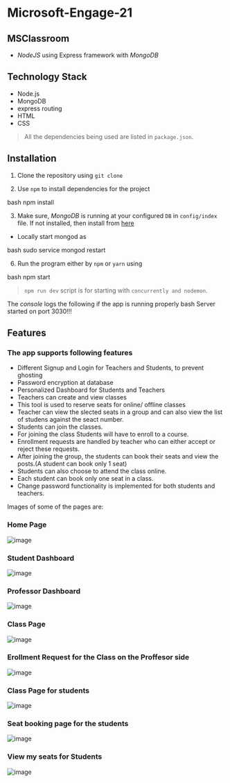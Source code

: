 # Microsoft-Engage-21

## MSClassroom 

- *NodeJS* using Express framework with *MongoDB* 

## Technology Stack

- Node.js
- MongoDB
- express routing
- HTML
- CSS

> All the dependencies being used are listed in `package.json`.


## Installation

1. Clone the repository using `git clone` 

2. Use `npm` to install dependencies for the project

bash
npm install


3. Make sure, *MongoDB* is running at your configured `DB` in `config/index` file. If not installed, then install from [here](https://docs.mongodb.com/manual/installation/)

- Locally start mongod as

bash
sudo service mongod restart


 6. Run the program either by `npm` or `yarn` using

bash
npm start

> `npm run dev` script is for starting with `concurrently and nodemon`.


The *console* logs the following if the app is running properly
bash
Server started on port 3030!!!



## Features
### The app supports following features

-   Different Signup and Login for Teachers and Students, to prevent ghosting
-   Password encryption at database
-   Personalized Dashboard for Students and Teachers
-   Teachers can create and view classes
-   This tool is used to reserve seats for online/ offline classes
-   Teacher can view the slected seats in a group and can also view the list of studens against the seact number.
-   Students can join the classes.
-   For joining the class Students will have to enroll to a course.
-   Enrollment requests are handled by teacher who can either accept or reject these requests.
-   After joining the group, the students can book their seats and view the posts.(A student can book only 1 seat)
-   Students can also choose to attend the class online.
-   Each student can book only one seat in a class.
-   Change password functionality is implemented for both students and teachers.


Images of some of the pages are:

### Home Page
![image](https://user-images.githubusercontent.com/55214244/144701742-006d65bb-abb4-47d3-9163-10cf6ab60bb9.png)

### Student Dashboard
![image](https://user-images.githubusercontent.com/55214244/144701771-16ea3ae6-9bc5-4bd8-8895-bbd457bc2fa4.png)

### Professor Dashboard
![image](https://user-images.githubusercontent.com/55214244/144701792-39f92fc3-fe60-4cbd-bf47-b923c85a1620.png)

### Class Page
![image](https://user-images.githubusercontent.com/55214244/144701808-be7beea2-7500-451a-9612-c70d21eb3b34.png)

### Erollment Request for the Class on the Proffesor side
![image](https://user-images.githubusercontent.com/55214244/144701873-406acc08-7f3d-4e5b-a529-689e19a09670.png)

### Class Page for students
![image](https://user-images.githubusercontent.com/55214244/144702034-bbde1187-66f4-48bd-a0ad-01203cc9f3ce.png)

### Seat booking page for the students
![image](https://user-images.githubusercontent.com/55214244/144702047-a76fc452-924a-45ab-ba79-5989dc45b9fa.png)

### View my seats for Students
![image](https://user-images.githubusercontent.com/55214244/144702069-7d96c39f-ef0b-4dd8-a055-f8fe58ce3517.png)

